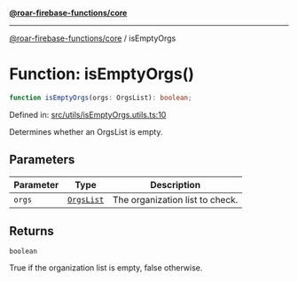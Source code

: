 [**@roar-firebase-functions/core**](../README.md)

---

[@roar-firebase-functions/core](../README.md) / isEmptyOrgs

# Function: isEmptyOrgs()

```ts
function isEmptyOrgs(orgs: OrgsList): boolean;
```

Defined in: [src/utils/isEmptyOrgs.utils.ts:10](src/src/utils/isEmptyOrgs.utils.ts#10)

Determines whether an OrgsList is empty.

## Parameters

| Parameter | Type                                    | Description                     |
| --------- | --------------------------------------- | ------------------------------- |
| `orgs`    | [`OrgsList`](../interfaces/OrgsList.md) | The organization list to check. |

## Returns

`boolean`

True if the organization list is empty, false otherwise.
